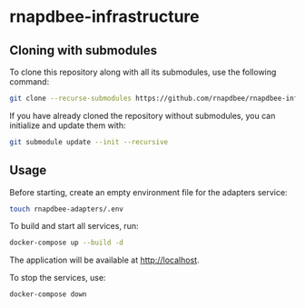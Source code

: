 # rnapdbee-infrastructure

## Cloning with submodules

To clone this repository along with all its submodules, use the following command:
```bash
git clone --recurse-submodules https://github.com/rnapdbee/rnapdbee-infrastructure.git
```

If you have already cloned the repository without submodules, you can initialize and update them with:
```bash
git submodule update --init --recursive
```

## Usage

Before starting, create an empty environment file for the adapters service:
```bash
touch rnapdbee-adapters/.env
```

To build and start all services, run:
```bash
docker-compose up --build -d
```

The application will be available at [http://localhost](http://localhost).

To stop the services, use:
```bash
docker-compose down
```
